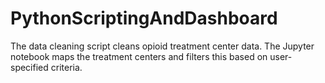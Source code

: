 # PythonScriptingAndDashboard
The data cleaning script cleans opioid treatment center data. The Jupyter notebook maps the treatment centers and filters this based on user-specified criteria.
